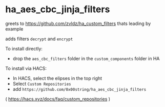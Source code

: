 # ha_aes_cbc_jinja_filters

greets to https://github.com/zvldz/ha_custom_filters thats leading by example

adds filters `decrypt` and `encrypt`

To install directly:
- drop the `aes_cbc_filters` folder in the `custom_components` folder in HA

To install via HACS:
- In HACS, select the elipses in the top right
- Select `Custom Repositories`
- add `https://github.com/0x00string/ha_aes_cbc_jinja_filters`


( https://hacs.xyz/docs/faq/custom_repositories )
